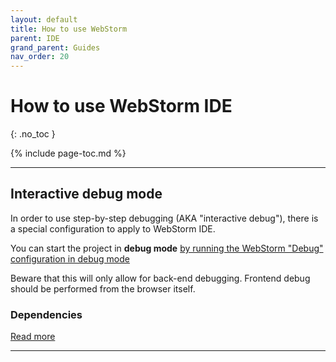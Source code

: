 ```yaml
---
layout: default
title: How to use WebStorm
parent: IDE
grand_parent: Guides
nav_order: 20
---
```


# How to use WebStorm IDE
{: .no_toc }

{% include page-toc.md %}

---

## Interactive debug mode

In order to use step-by-step debugging (AKA "interactive debug"), there is a special configuration to apply to WebStorm IDE.

You can start the project in **debug mode** [by running the WebStorm "Debug" configuration in debug mode](https://youtu.be/3vbkiRAT4e8)

Beware that this will only allow for back-end debugging.
Frontend debug should be performed from the browser itself.

### Dependencies

[Read more](../../reference/dependencies#debug-webstorm)

---

